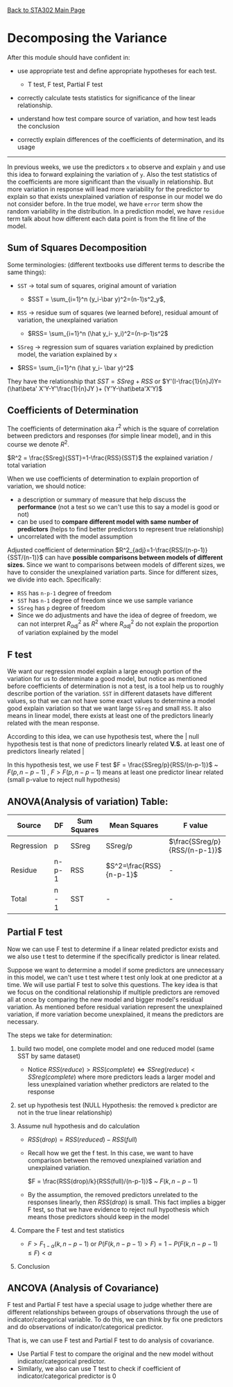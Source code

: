 [Back to STA302 Main Page](https://github.yorafa.com/Course-Note/STA302/STA302)

# Decomposing the Variance

After this module should have confident in:

-   use appropriate test and define appropriate hypotheses for each test.
    -   T test, F test, Partial F test

-   correctly calculate tests statistics for significance of the linear relationship.
-   understand how test compare source of variation, and how test leads the conclusion
-   correctly explain differences of the coefficients of determination, and its usage

---

In previous weeks, we use the predictors `x` to observe and explain `y` and use this idea to forward explaining the variation of `y`. Also the test statistics of  the coefficients are more significant than the visually in relationship. But more variation in response will lead more variability for the predictor to explain so that exists unexplained variation of response in our model we do not consider before. In the true model, we have `error` term show the random variability in the distribution. In a prediction model, we have `residue` term talk about how different each data point is from the fit line of the model.

## Sum of Squares Decomposition

Some terminologies: (different textbooks use different terms to describe the same things):

-   `SST` -> total sum of squares, original amount of variation

    -   $SST = \sum_{i=1}^n (y_i-\bar y)^2=(n-1)s^2_y$, 

-   `RSS` -> residue sum of squares (we learned before), residual amount of variation, the unexplained variation
    -   $RSS= \sum_{i=1}^n (\hat y_i- y_i)^2=(n-p-1)s^2$
    
-   `SSreg` -> regression sum of squares variation explained by prediction model, the variation explained by `x`
-   $RSS= \sum_{i=1}^n (\hat y_i- \bar y)^2$

They have the relationship that $SST = SSreg + RSS$ or  $Y'(I-\frac{1}{n}J)Y=(\hat\beta' X'Y-Y'\frac{1}{n}JY )+ (Y'Y-\hat\beta'X'Y)$

## Coefficients of Determination

The coefficients of determination aka $r^2$ which is the square of correlation between predictors and responses (for simple linear model), and in this course we denote $R^2$.

$R^2 = \frac{SSreg}{SST}=1-\frac{RSS}{SST}$  the explained variation / total variation

When we use coefficients of determination to  explain proportion of variation, we should notice:

-   a description or summary of measure that help discuss the **performance** (not a test so we can't use this to say a model is good or not)
-   can be used to **compare different model with same number of predictors** (helps to find better predictors to represent true relationship)
-   uncorrelated with the model assumption



Adjusted coefficient of determination $R^2_{adj}=1-\frac{RSS/(n-p-1)}{SST/(n-1)}$ can have **possible comparisons between models of different sizes.** Since we want to comparisons between models of different sizes, we have to consider the unexplained variation parts. Since for different sizes, we divide into each. Specifically: 

-   `RSS`  has `n-p-1` degree of freedom
-   `SST` has `n-1` degree of freedom since we use sample variance
-   `SSreg` has `p` degree of freedom
-   Since we do adjustments and have the idea of degree of freedom, we can not interpret $R^2_{adj}$ as $R^2$ where $R^2_{adj}$ do not explain the proportion of variation explained by the model

## F test

We want our regression model explain a large enough portion of the variation for us to determinate a good model, but notice as mentioned before coefficients of determination is not a test, is a tool help us to roughly describe portion of the variation.  `SST` in different datasets have different values, so that we can not have some exact values to determine a model good explain variation so that we want large `SSreg` and small `RSS`. It also means in linear model, there exists at least one of the predictors linearly related with the mean response.

According to this idea, we can use hypothesis test, where the | null hypothesis test is that none of predictors linearly related **V.S.** at least one of predictors linearly related |

In this hypothesis test, we use F test $F = \frac{SSreg/p}{RSS/(n-p-1)}$ ~ $F(p, n-p-1)$ , $F > F(p, n-p-1)$ means at least one predictor linear related (small p-value to reject null hypothesis)

## ANOVA(Analysis of variation) Table:

| Source     | DF   | Sum Squares | Mean Squares | F value                       |
| ---------- | ---- | ----------- | ------------ | ----------------------------- |
| Regression | p    | SSreg       | SSreg/p      | $\frac{SSreg/p}{RSS/(n-p-1)}$ |
|Residue|n-p-1|RSS|$S^2=\frac{RSS}{n-p-1}$|-|
|Total|n - 1|SST|-|-|


## Partial F test

Now we can use F test to determine if a linear related predictor exists and we also use t test to determine if the specifically predictor is linear related. 

Suppose we want to determine a model if some predictors are unnecessary in this model, we can't use t test where t test only look at one predictor at a time. We will use partial F test to solve this questions. The key idea is that we focus on the conditional relationship if multiple predictors are removed all at once by comparing the new model and bigger model's residual variation. As mentioned before residual variation represent the unexplained variation, if more variation become unexplained, it means the predictors are necessary.

The steps we take for determination:

1.   build two model, one complete model and one reduced model (same SST by same dataset)
     -   Notice $RSS(reduce)>RSS(complete)\iff SSreg(reduce)<SSreg(complete)$ where more predictors leads a larger model and less unexplained variation whether predictors are related to the response
     
2.   set up hypothesis test (NULL Hypothesis: the removed `k`  predictor are not in the true linear relationship)

3.   Assume null hypothesis and do calculation
     -   $RSS(drop) = RSS(reduced) -RSS(full)$ 
     
     -   Recall how we get the f test. In this case, we want to have comparison between the removed unexplained variation and unexplained variation. 
     
          $F = \frac{RSS(drop)/k}{RSS(full)/(n-p-1)}$  ~ $F(k,n-p-1)$
     
     -   By the assumption, the removed predictors unrelated to the responses linearly, then $RSS(drop)$ is small. This fact implies a bigger F test, so that we have evidence to reject null hypothesis which means those predictors should keep in the model
     
4.   Compare the F test and test statistics

     -   $F>F_{1-\alpha}(k,n-p-1)$ or $P(F(k,n-p-1)> F)=1- P(F(k,n-p-1)\le F) < \alpha$

5.   Conclusion

## ANCOVA (Analysis of Covariance)

F test and Partial F test have a special usage to judge whether there are different relationships between groups of observations through the use of indicator/categorical variable. To do this, we can think by fix one predictors and do observations of indicator/categorical predictor.

That is, we can use F test and Partial F test to do analysis of covariance.

-   Use Partial F test to compare the original and the new model without indicator/categorical predictor.
-   Similarly, we also can use T test to check if coefficient of indicator/categorical predictor is 0
